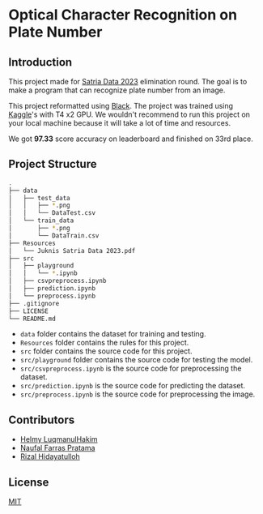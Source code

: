 # **Optical Character Recognition on Plate Number**
## **Introduction**
This project made for [Satria Data 2023](https://satriadata.kemdikbud.go.id/) elimination round. The goal is to make a program that can recognize plate number from an image. 

This project reformatted using [Black](https://pypi.org/project/black/). The project was trained using [Kaggle](https://www.kaggle.com/)'s with T4 x2 GPU. We wouldn't recommend to run this project on your local machine because it will take a lot of time and resources.

We got **97.33** score accuracy on leaderboard and finished on 33rd place.

## **Project Structure**
```bash
.
├── data
│   ├── test_data
│   │   ├── *.png
│   │   └── DataTest.csv
│   └── train_data
│       ├── *.png
│       └── DataTrain.csv
├── Resources
│   └── Juknis Satria Data 2023.pdf
├── src
│   ├── playground
│   │   └── *.ipynb
│   ├── csvpreprocess.ipynb
│   ├── prediction.ipynb
│   └── preprocess.ipynb
├── .gitignore
├── LICENSE
└── README.md
```
- `data` folder contains the dataset for training and testing.
- `Resources` folder contains the rules for this project.
- `src` folder contains the source code for this project.
- `src/playground` folder contains the source code for testing the model.
- `src/csvpreprocess.ipynb` is the source code for preprocessing the dataset.
- `src/prediction.ipynb` is the source code for predicting the dataset.
- `src/preprocess.ipynb` is the source code for preprocessing the image.


## **Contributors**
- [Helmy LuqmanulHakim](https://github.com/elskow)
- [Naufal Farras Pratama](https://github.com/NaufalF121)
- [Rizal Hidayatulloh](https://pddikti.kemdikbud.go.id/data_mahasiswa/QkVDN0UxQzgtMjIyRS00Qzc1LUEzRjEtMEQ1QzNEOEI1Mjk5)

## **License**
[MIT](https://choosealicense.com/licenses/mit/)